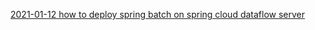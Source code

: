 [2021-01-12 how to deploy spring batch on spring cloud dataflow server](./k8s/samples/y2021/run-spring-batch-on-cloud-dataflow/run-spring-boot-batch-on-cloud-dataflow.md)

